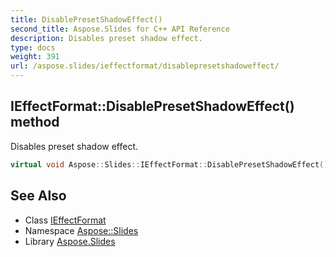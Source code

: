 ```yaml
---
title: DisablePresetShadowEffect()
second_title: Aspose.Slides for C++ API Reference
description: Disables preset shadow effect.
type: docs
weight: 391
url: /aspose.slides/ieffectformat/disablepresetshadoweffect/
---
```

## IEffectFormat::DisablePresetShadowEffect() method


Disables preset shadow effect.

```cpp
virtual void Aspose::Slides::IEffectFormat::DisablePresetShadowEffect()=0
```

## See Also

* Class [IEffectFormat](../)
* Namespace [Aspose::Slides](../../)
* Library [Aspose.Slides](../../../)